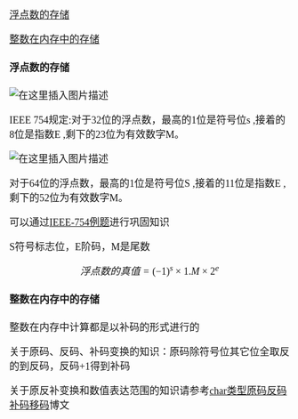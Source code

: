 <font size = 4 face = "黑体">

<a href="#浮点数的存储">浮点数的存储</a>


<a href="#整数在内存中的存储">整数在内存中的存储</a>


<a id="浮点数的存储"></a>

#### 浮点数的存储



![在这里插入图片描述](https://img-blog.csdnimg.cn/20210115161749173.png?x-oss-process=image/watermark,type_ZmFuZ3poZW5naGVpdGk,shadow_10,text_aHR0cHM6Ly9ibG9nLmNzZG4ubmV0L3FxXzQzODA4NzAw,size_16,color_FFFFFF,t_70)

IEEE 754规定:对于32位的浮点数，最高的1位是符号位s ,接着的8位是指数E ,剩下的23位为有效数字M。

![在这里插入图片描述](https://img-blog.csdnimg.cn/20210115161803389.png?x-oss-process=image/watermark,type_ZmFuZ3poZW5naGVpdGk,shadow_10,text_aHR0cHM6Ly9ibG9nLmNzZG4ubmV0L3FxXzQzODA4NzAw,size_16,color_FFFFFF,t_70)


对于64位的浮点数，最高的1位是符号位S ,接着的11位是指数E ,剩下的52位为有效数字M。




可以通过<a href="https://blog.csdn.net/qq_43808700/article/details/109731511?utm_source=app">IEEE-754例题</a>进行巩固知识



S符号标志位，E阶码，M是尾数


```math
浮点数的真值 = (-1)^s × 1.M × 2^e
```

<a id="整数在内存中的存储"></a>

#### 整数在内存中的存储


整数在内存中计算都是以补码的形式进行的


关于原码、反码、补码变换的知识：原码除符号位其它位全取反的到反码，反码+1得到补码

关于原反补变换和数值表达范围的知识请参考<a href="https://blog.csdn.net/qq_43808700/article/details/109905989">char类型原码反码补码移码</a>博文



</font>